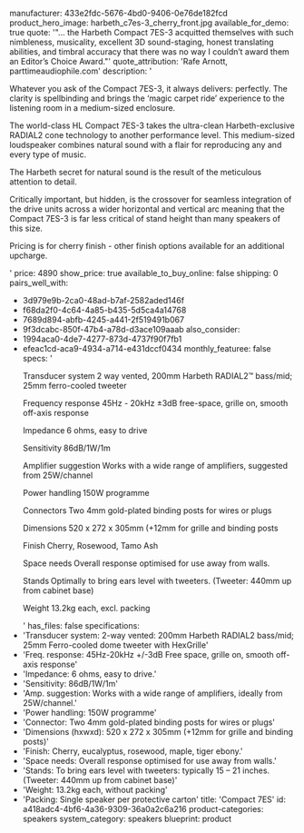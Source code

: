 manufacturer: 433e2fdc-5676-4bd0-9406-0e76de182fcd
product_hero_image: harbeth_c7es-3_cherry_front.jpg
available_for_demo: true
quote: '"... the Harbeth Compact 7ES-3 acquitted themselves with such nimbleness, musicality, excellent 3D sound-staging, honest translating abilities, and timbral accuracy that there was no way I couldn’t award them an Editor’s Choice Award."'
quote_attribution: 'Rafe Arnott, parttimeaudiophile.com'
description: '<p>Whatever you ask of the Compact 7ES-3, it always delivers: perfectly. The clarity is spellbinding and brings the ‘magic carpet ride’ experience to the listening room in a medium-sized enclosure.</p><p>The world-class HL Compact 7ES-3 takes the ultra-clean Harbeth-exclusive RADIAL2 cone technology to another performance level. This medium-sized loudspeaker combines natural sound with a flair for reproducing any and every type of music.</p><p>The Harbeth secret for natural sound is the result of the meticulous attention to detail.</p><p>Critically important, but hidden, is the crossover for seamless integration of the drive units across a wider horizontal and vertical arc meaning that the Compact 7ES-3 is far less critical of stand height than many speakers of this size.</p><p>Pricing is for cherry finish - other finish options available for an additional upcharge.&nbsp;&nbsp;</p>'
price: 4890
show_price: true
available_to_buy_online: false
shipping: 0
pairs_well_with:
  - 3d979e9b-2ca0-48ad-b7af-2582aded146f
  - f68da2f0-4c64-4a85-b435-5d5ca4a14768
  - 7689d894-abfb-4245-a441-2f519491b067
  - 9f3dcabc-850f-47b4-a78d-d3ace109aaab
also_consider:
  - 1994aca0-4de7-4277-873d-4737f90f7fb1
  - efeac1cd-aca9-4934-a714-e431dccf0434
monthly_featuree: false
specs: '<p>Transducer system<strong>&nbsp;</strong>2 way vented, 200mm Harbeth RADIAL2™ bass/mid; 25mm ferro-cooled tweeter</p><p>Frequency response&nbsp;45Hz - 20kHz ±3dB free-space, grille on, smooth off-axis response</p><p>Impedance<strong>&nbsp;</strong>6 ohms, easy to drive</p><p>Sensitivity<strong>&nbsp;</strong>86dB/1W/1m</p><p>Amplifier suggestion<strong>&nbsp;</strong>Works with a wide range of amplifiers, suggested from 25W/channel</p><p>Power handling<strong>&nbsp;</strong>150W programme</p><p>Connectors<strong>&nbsp;</strong>Two 4mm gold-plated binding posts for wires or plugs</p><p>Dimensions<strong>&nbsp;</strong>520 x 272 x 305mm (+12mm for grille and binding posts</p><p>Finish<strong>&nbsp;</strong>Cherry, Rosewood, Tamo Ash</p><p>Space needs<strong>&nbsp;</strong>Overall response optimised for use away from walls.</p><p>Stands<strong>&nbsp;</strong>Optimally to bring ears level with tweeters. (Tweeter: 440mm up from cabinet base)</p><p>Weight&nbsp;13.2kg each, excl. packing</p>'
has_files: false
specifications:
  - 'Transducer system: 2-way vented: 200mm Harbeth RADIAL2 bass/mid; 25mm Ferro-cooled dome tweeter with HexGrille'
  - 'Freq. response: 45Hz-20kHz +/-3dB Free space, grille on, smooth off-axis response'
  - 'Impedance: 6 ohms, easy to drive.'
  - 'Sensitivity: 86dB/1W/1m'
  - 'Amp. suggestion: Works with a wide range of amplifiers, ideally from 25W/channel.'
  - 'Power handling: 150W programme'
  - 'Connector: Two 4mm gold-plated binding posts for wires or plugs'
  - 'Dimensions (hxwxd): 520 x 272 x 305mm (+12mm for grille and binding posts)'
  - 'Finish: Cherry, eucalyptus, rosewood, maple, tiger ebony.'
  - 'Space needs: Overall response optimised for use away from walls.'
  - 'Stands: To bring ears level with tweeters: typically 15 – 21 inches. (Tweeter: 440mm up from cabinet base)'
  - 'Weight: 13.2kg each, without packing'
  - 'Packing: Single speaker per protective carton'
title: 'Compact 7ES'
id: a418adc4-4bf6-4a36-9309-36a0a2c6a216
product-categories: speakers
system_category: speakers
blueprint: product
